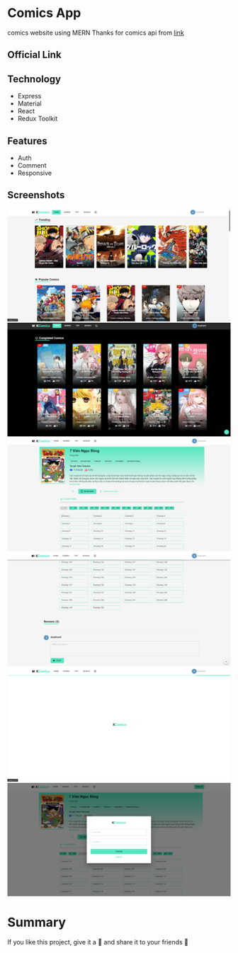 # Comics App
comics website using MERN
Thanks for comics api from [link](https://github.com/pth-1641/Comics-API)
## Official Link

## Technology
- Express
- Material
- React
- Redux Toolkit
## Features
- Auth
- Comment
- Responsive
## Screenshots
![Home](/assets/demo/homepage.png)
![Home1](/assets/demo/homepage1.png)
![Detail](/assets/demo/detail.png)
![Review](/assets/demo/review.png)
![Loading](/assets/demo/loading.png)
![Form](/assets/demo/sigin.png)

# Summary

If you like this project, give it a 🌟 and share it to your friends 💖